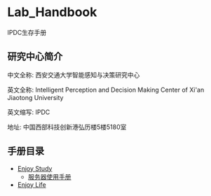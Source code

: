 # Lab_Handbook
IPDC生存手册

## 研究中心简介

中文全称: 西安交通大学智能感知与决策研究中心

英文全称: Intelligent Perception and Decision Making Center of Xi'an Jiaotong University

英文缩写: IPDC

地址: 中国西部科技创新港弘历楼5楼5180室

## 手册目录

- [Enjoy Study](./enjoy_study/README.md)
  - [服务器使用手册](./enjoy_study/server_handbook.md)
- [Enjoy Life](enjoy_life/README.md)